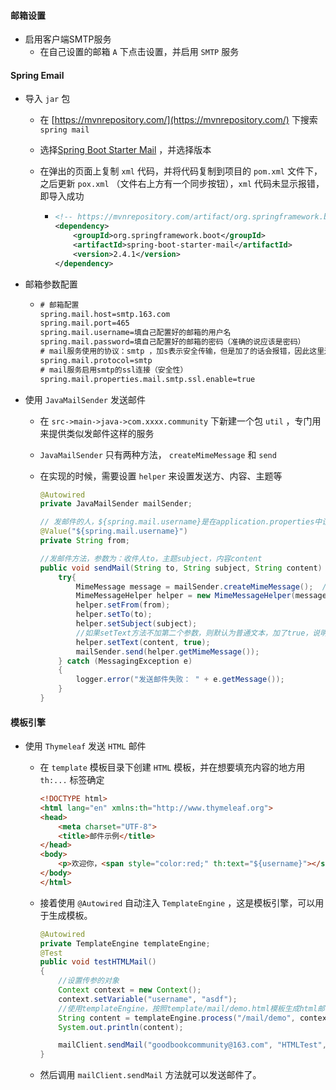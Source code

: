 #### 邮箱设置

- 启用客户端SMTP服务
  - 在自己设置的邮箱 `A` 下点击设置，并启用 `SMTP` 服务

#### Spring Email

- 导入 `jar` 包

  - 在 [https://mvnrepository.com/](https://mvnrepository.com/) 下搜索 `spring mail` 

  - 选择[Spring Boot Starter Mail](https://mvnrepository.com/artifact/org.springframework.boot/spring-boot-starter-mail) ，并选择版本

  - 在弹出的页面上复制 `xml` 代码，并将代码复制到项目的 `pom.xml` 文件下，之后更新 `pox.xml` （文件右上方有一个同步按钮），`xml` 代码未显示报错，即导入成功

    - ```xml
      <!-- https://mvnrepository.com/artifact/org.springframework.boot/spring-boot-starter-mail -->
      <dependency>
          <groupId>org.springframework.boot</groupId>
          <artifactId>spring-boot-starter-mail</artifactId>
          <version>2.4.1</version>
      </dependency>
      ```

- 邮箱参数配置

  - ```xml
    # 邮箱配置
    spring.mail.host=smtp.163.com
    spring.mail.port=465
    spring.mail.username=填自己配置好的邮箱的用户名
    spring.mail.password=填自己配置好的邮箱的密码（准确的说应该是密码）
    # mail服务使用的协议：smtp ，加s表示安全传输，但是加了的话会报错，因此这里还是写smtp
    spring.mail.protocol=smtp
    # mail服务启用smtp的ssl连接（安全性）
    spring.mail.properties.mail.smtp.ssl.enable=true
    ```

  

- 使用 `JavaMailSender` 发送邮件

  - 在 `src->main->java->com.xxxx.community` 下新建一个包 `util` ，专门用来提供类似发邮件这样的服务
  
  - `JavaMailSender` 只有两种方法， `createMimeMessage` 和 `send` 
  
  - 在实现的时候，需要设置 `helper` 来设置发送方、内容、主题等
  
    ```Java
    @Autowired
    private JavaMailSender mailSender;
    
    // 发邮件的人，${spring.mail.username}是在application.properties中设置好了的
    @Value("${spring.mail.username}")
    private String from;
    
    //发邮件方法，参数为：收件人to，主题subject，内容content
    public void sendMail(String to, String subject, String content) {
        try{
            MimeMessage message = mailSender.createMimeMessage();  //createMimeMessage()只提供创建邮件的模板，不负责实现
            MimeMessageHelper helper = new MimeMessageHelper(message);  //MimeMessageHelper是用来帮助构建邮件内容的
            helper.setFrom(from);
            helper.setTo(to);
            helper.setSubject(subject);
            //如果setText方法不加第二个参数，则默认为普通文本，加了true，说明邮件可以识别html文本
            helper.setText(content, true);
            mailSender.send(helper.getMimeMessage());
        } catch (MessagingException e)
        {
            logger.error("发送邮件失败： " + e.getMessage());
        }
    }
    ```
  
    

#### 模板引擎

- 使用 `Thymeleaf` 发送 `HTML` 邮件

  - 在 `template` 模板目录下创建 `HTML` 模板，并在想要填充内容的地方用 `th:...` 标签确定

    ```html
    <!DOCTYPE html>
    <html lang="en" xmlns:th="http://www.thymeleaf.org">
    <head>
        <meta charset="UTF-8">
        <title>邮件示例</title>
    </head>
    <body>
        <p>欢迎你，<span style="color:red;" th:text="${username}"></span>!</p>
    </body>
    </html>
    ```

  - 接着使用 `@Autowired` 自动注入 `TemplateEngine` ，这是模板引擎，可以用于生成模板。

    ```java
    @Autowired
    private TemplateEngine templateEngine;
    @Test
    public void testHTMLMail()
    {
        //设置传参的对象
        Context context = new Context();
        context.setVariable("username", "asdf");
        //使用templateEngine，按照template/mail/demo.html模板生成html邮件
        String content = templateEngine.process("/mail/demo", context);
        System.out.println(content);
    
        mailClient.sendMail("goodbookcommunity@163.com", "HTMLTest", content);
    }
    ```

  - 然后调用 `mailClient.sendMail` 方法就可以发送邮件了。